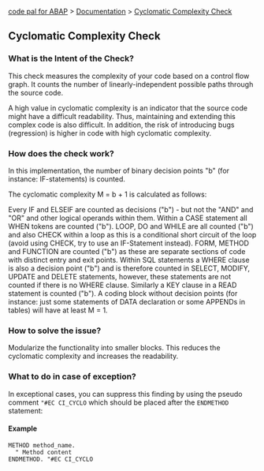 [code pal for ABAP](../../README.md) > [Documentation](../check_documentation.md) > [Cyclomatic Complexity Check](cyclomatic-complexity.md)

## Cyclomatic Complexity Check

### What is the Intent of the Check?

This check measures the complexity of your code based on a control flow graph. It counts the number of linearly-independent possible paths through the source code.

A high value in cyclomatic complexity is an indicator that the source code might have a difficult readability. Thus, maintaining and extending this complex code is also difficult. In addition, the risk of introducing bugs (regression) is higher in code with high cyclomatic complexity.

### How does the check work?

In this implementation, the number of binary decision points "b" (for instance: IF-statements) is counted.

The cyclomatic complexity  M = b + 1  is calculated as follows:

Every IF and ELSEIF are counted as decisions ("b") - but not the "AND" and "OR" and other logical operands within them.
Within a CASE statement all WHEN tokens are counted ("b").
LOOP, DO and WHILE are all counted ("b") and also CHECK within a loop as this is a conditional short circuit of the loop (avoid using CHECK, try to use an IF-Statement instead).
FORM, METHOD and FUNCTION are counted ("b") as these are separate sections of code with distinct entry and exit points. 
Within SQL statements a WHERE clause is also a decision point ("b") and is therefore counted in SELECT, MODIFY, UPDATE and DELETE statements, however, these statements are not counted if there is no WHERE clause. Similarly a KEY clause in a READ statement is counted ("b").
A coding block without decision points (for instance: just some statements of DATA declaration or some APPENDs in tables) will have at least M = 1.

### How to solve the issue?

Modularize the functionality into smaller blocks. This reduces the cyclomatic complexity and increases the readability.

### What to do in case of exception?

In exceptional cases, you can suppress this finding by using the pseudo comment `"#EC CI_CYCLO` which should be placed after the `ENDMETHOD` statement:

#### Example

```abap
METHOD method_name.
  " Method content
ENDMETHOD. "#EC CI_CYCLO
```

